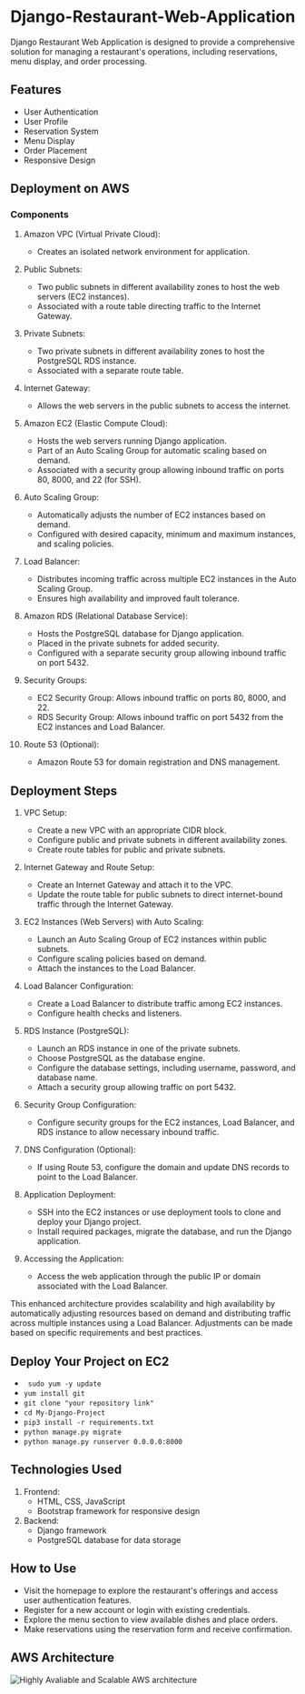 # Django-Restaurant-Web-Application
Django Restaurant Web Application is designed to provide a comprehensive solution for managing a restaurant's operations, including reservations, menu display, and order processing.

## Features
- User Authentication
- User Profile
- Reservation System
- Menu Display
- Order Placement
- Responsive Design

## Deployment on AWS
### Components
1. Amazon VPC (Virtual Private Cloud):
   - Creates an isolated network environment for application.
  
2. Public Subnets:
   - Two public subnets in different availability zones to host the web servers (EC2 instances).
   - Associated with a route table directing traffic to the Internet Gateway.
  
3. Private Subnets:
   - Two private subnets in different availability zones to host the PostgreSQL RDS instance.
   - Associated with a separate route table.
  
4. Internet Gateway:
   - Allows the web servers in the public subnets to access the internet.

5. Amazon EC2 (Elastic Compute Cloud):
   - Hosts the web servers running Django application.
   - Part of an Auto Scaling Group for automatic scaling based on demand.
   - Associated with a security group allowing inbound traffic on ports 80, 8000, and 22 (for SSH).
  
6. Auto Scaling Group:
   - Automatically adjusts the number of EC2 instances based on demand.
   - Configured with desired capacity, minimum and maximum instances, and scaling policies.
  
7. Load Balancer:
   - Distributes incoming traffic across multiple EC2 instances in the Auto Scaling Group.
   - Ensures high availability and improved fault tolerance.
  
8. Amazon RDS (Relational Database Service):
   - Hosts the PostgreSQL database for Django application.
   - Placed in the private subnets for added security.
   - Configured with a separate security group allowing inbound traffic on port 5432.
  
9. Security Groups:
   - EC2 Security Group: Allows inbound traffic on ports 80, 8000, and 22.
   - RDS Security Group: Allows inbound traffic on port 5432 from the EC2 instances and Load Balancer.
  
10. Route 53 (Optional):
    - Amazon Route 53 for domain registration and DNS management.

## Deployment Steps
1. VPC Setup:
   - Create a new VPC with an appropriate CIDR block.
   - Configure public and private subnets in different availability zones.
   - Create route tables for public and private subnets.
     
2. Internet Gateway and Route Setup:
   - Create an Internet Gateway and attach it to the VPC.
   - Update the route table for public subnets to direct internet-bound traffic through the Internet Gateway.
     
3. EC2 Instances (Web Servers) with Auto Scaling:
   - Launch an Auto Scaling Group of EC2 instances within public subnets.
   - Configure scaling policies based on demand.
   - Attach the instances to the Load Balancer.
     
4. Load Balancer Configuration:
   - Create a Load Balancer to distribute traffic among EC2 instances.
   - Configure health checks and listeners.
     
5. RDS Instance (PostgreSQL):
   - Launch an RDS instance in one of the private subnets.
   - Choose PostgreSQL as the database engine.
   - Configure the database settings, including username, password, and database name.
   - Attach a security group allowing traffic on port 5432.
     
6. Security Group Configuration:
   - Configure security groups for the EC2 instances, Load Balancer, and RDS instance to allow necessary inbound traffic.
   
7. DNS Configuration (Optional):
   - If using Route 53, configure the domain and update DNS records to point to the Load Balancer.
     
8. Application Deployment:
   - SSH into the EC2 instances or use deployment tools to clone and deploy your Django project.
   - Install required packages, migrate the database, and run the Django application.
     
9. Accessing the Application:
   - Access the web application through the public IP or domain associated with the Load Balancer.
     
This enhanced architecture provides scalability and high availability by automatically adjusting resources based on demand and distributing traffic across multiple instances using a Load Balancer. Adjustments can be made based on specific requirements and best practices.

## Deploy Your Project on EC2
- ` sudo yum -y update`
- `yum install git`
- `git clone "your repository link"`
- `cd My-Django-Project`
- `pip3 install -r requirements.txt`
- `python manage.py migrate`
- `python manage.py runserver 0.0.0.0:8000
   `
## Technologies Used
1. Frontend:
   - HTML, CSS, JavaScript
   - Bootstrap framework for responsive design
2. Backend:
   - Django framework
   - PostgreSQL database for data storage
     
## How to Use
  - Visit the homepage to explore the restaurant's offerings and access user authentication features.
  - Register for a new account or login with existing credentials.
  - Explore the menu section to view available dishes and place orders.
  - Make reservations using the reservation form and receive confirmation.

## AWS Architecture
![Highly Avaliable and Scalable AWS architecture](https://github.com/Mahmoudgaber114/Django-Restaurant-Web-Application/assets/65420063/151a2eed-8bb4-40bc-843c-9d7731c77bed)

